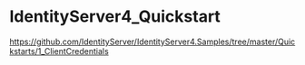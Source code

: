 # IdentityServer4_Quickstart



https://github.com/IdentityServer/IdentityServer4.Samples/tree/master/Quickstarts/1_ClientCredentials

